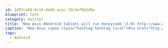 ```yaml
---
id: 1d97ce80-8c19-4e69-acac-7dc3ef0b249e
blueprint: text
category: twitter
title: 'New Asus #Android tablets will run Honeycomb (3.0) http://www.wired.com/gadgetlab/2011/01/asus-honeycomb/'
caption: 'New Asus <span class="hashtag hashtag_local">#<a href="http://tweettemp.darylchymko.ca/?tag=android">Android</a> tablets will run Honeycomb (3.0) http://www.wired.com/gadgetlab/2011/01/asus-honeycomb/'
tags:
  - Android
---
```

